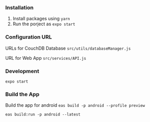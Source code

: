 ### Installation
1. Install packages using `yarn`
1. Run the porject as `expo start`

### Configuration URL

URLs for CouchDB Database
`src/utils/databaseManager.js`

URL for Web App
`src/services/API.js`

### Development 
`expo start`
### Build the App
Build the app for android
`eas build -p android --profile preview `

`eas build:run -p android --latest`
